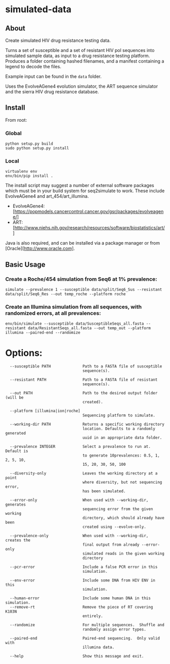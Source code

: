 # simulated-data

## About

Create simulated HIV drug resistance testing data.

Turns a set of susceptible and a set of resistant HIV pol sequences into simulated sample data, as input to a drug resistance testing platform.  Produces a folder containing hashed filenames, and a manifest containing a legend to decode the files.

Example input can be found in the ```data``` folder.

Uses the EvolveAGene4 evolution simulator, the ART sequence simulator and the sierra HIV drug resistance database.


## Install

From root:

### Global
```
python setup.py build
sudo python setup.py install
```

### Local
```
virtualenv env
env/bin/pip install .
```
The install script may suggest a number of external software packages which must be in your build system for seq2simulate to work.  These include EvolveAGene4 and art_454/art_illumina.

* EvolveAGene4: [https://popmodels.cancercontrol.cancer.gov/gsr/packages/evolveagene/]
* ART: [http://www.niehs.nih.gov/research/resources/software/biostatistics/art/]

Java is also required, and can be installed via a package manager or from [Oracle][http://www.oracle.com].

## Basic Usage

### Create a Roche/454 simulation from Seq6 at 1% prevalence:

```
simulate --prevalence 1 --susceptible data/split/Seq6_Sus --resistant data/split/Seq6_Res --out temp_roche --platform roche
```
### Create an Illumina simulation from all sequences, with randomized errors, at all prevalences:

```
env/bin/simulate --susceptible data/SusceptibleSeqs_all.fasta --resistant data/ResistantSeqs_all.fasta --out temp_out --platform illumina --paired-end --randomize
```


# Options:
```
  --susceptible PATH              Path to a FASTA file of susceptible
                                  sequence(s).

  --resistant PATH                Path to a FASTA file of resistant
                                  sequence(s).

  --out PATH                      Path to the desired output folder (will be
                                  created).

  --platform [illumina|ion|roche]
                                  Sequencing platform to simulate.

  --working-dir PATH              Returns a specific working directory
                                  location. Defaults to a randomly generated
                                  uuid in an appropriate data folder.

  --prevalence INTEGER            Select a prevalence to run at.  Default is
                                  to generate 10prevalences: 0.5, 1, 2, 5, 10,
                                  15, 20, 30, 50, 100

  --diversity-only                Leaves the working directory at a point
                                  where diversity, but not sequencing error,
                                  has been simulated.

  --error-only                    When used with --working-dir, generates
                                  sequencing error from the given working
                                  directory, which should already have been
                                  created using --evolve-only.

  --prevalence-only               When used with --working-dir, creates the
                                  final output from already --error-only
                                  simulated reads in the given working
                                  directory

  --pcr-error                     Include a false PCR error in this
                                  simulation.

  --env-error                     Include some DNA from HIV ENV in this
                                  simulation.

  --human-error                   Include some human DNA in this simulation.
  --remove-rt                     Remove the piece of RT covering K103N
                                  entirely.

  --randomize                     For multiple sequences.  Shuffle and
                                  randomly assign error types.

  --paired-end                    Paired-end sequencing.  Only valid with
                                  illumina data.

  --help                          Show this message and exit.
```
